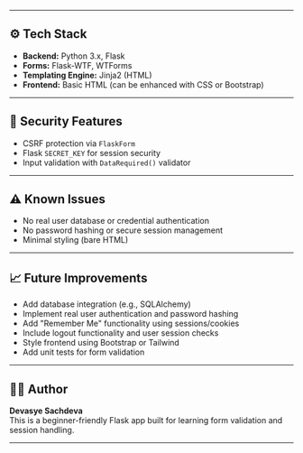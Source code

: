 
---

## ⚙️ Tech Stack

- **Backend:** Python 3.x, Flask
- **Forms:** Flask-WTF, WTForms
- **Templating Engine:** Jinja2 (HTML)
- **Frontend:** Basic HTML (can be enhanced with CSS or Bootstrap)

---

## 🔐 Security Features

- CSRF protection via `FlaskForm`
- Flask `SECRET_KEY` for session security
- Input validation with `DataRequired()` validator

---

## ⚠️ Known Issues

- No real user database or credential authentication
- No password hashing or secure session management
- Minimal styling (bare HTML)

---

## 📈 Future Improvements

- Add database integration (e.g., SQLAlchemy)
- Implement real user authentication and password hashing
- Add "Remember Me" functionality using sessions/cookies
- Include logout functionality and user session checks
- Style frontend using Bootstrap or Tailwind
- Add unit tests for form validation

---

## 👨‍💻 Author

**Devasye Sachdeva**  
This is a beginner-friendly Flask app built for learning form validation and session handling.

---

